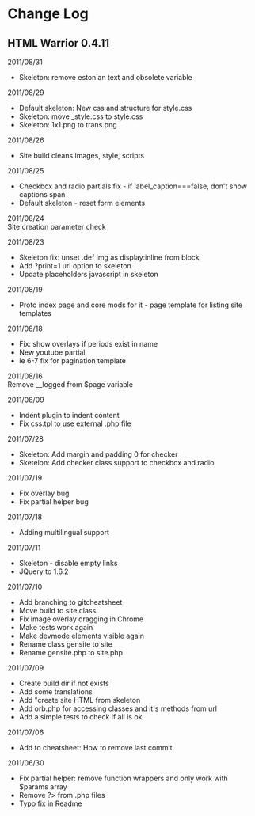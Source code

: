 Change Log
==========

HTML Warrior 0.4.11
-------------------

2011/08/31  
- Skeleton: remove estonian text and obsolete variable  


2011/08/29  
- Default skeleton: New css and structure for style.css  
- Skeleton: move _style.css to style.css  
- Skeleton: 1x1.png to trans.png  


2011/08/26  
- Site build cleans images, style, scripts  


2011/08/25  
- Checkbox and radio partials fix - if label_caption===false, don't show captions span  
- Default skeleton - reset form elements  


2011/08/24  
Site creation parameter check  


2011/08/23  
- Skeleton fix: unset .def img as display:inline from block  
- Add ?print=1 url option to skeleton  
- Update placeholders javascript in skeleton  


2011/08/19  
- Proto index page and core mods for it - page template for listing site templates  


2011/08/18  
- Fix: show overlays if periods exist in name  
- New youtube partial  
- ie 6-7 fix for pagination template  


2011/08/16  
Remove __logged from $page variable  


2011/08/09  
- Indent plugin to indent content  
- Fix css.tpl to use external .php file  


2011/07/28  
- Skeleton: Add margin and padding 0 for checker  
- Sketelon: Add checker class support to checkbox and radio  


2011/07/19  
- Fix overlay bug  
- Fix partial helper bug  


2011/07/18  
- Adding multilingual support  


2011/07/11  
- Skeleton - disable empty links  
- JQuery to 1.6.2  


2011/07/10  
- Add branching to gitcheatsheet  
- Move build to site class  
- Fix image overlay dragging in Chrome  
- Make tests work again  
- Make devmode elements visible again  
- Rename class gensite to site  
- Rename gensite.php to site.php  


2011/07/09  
- Create build dir if not exists  
- Add some translations  
- Add "create site HTML from skeleton  
- Add orb.php for accessing classes and it's methods from url  
- Add a simple tests to check if all is ok  


2011/07/06  
- Add to cheatsheet: How to remove last commit.  


2011/06/30  
- Fix partial helper: remove function wrappers and only work with $params array  
- Remove ?> from .php files  
- Typo fix in Readme  